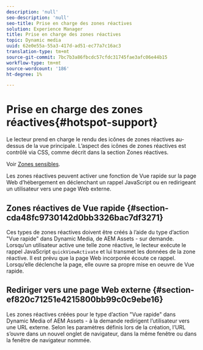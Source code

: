 ```yaml
---
description: 'null'
seo-description: 'null'
seo-title: Prise en charge des zones réactives
solution: Experience Manager
title: Prise en charge des zones réactives
topic: Dynamic media
uuid: 62e0e55a-55a3-417d-ad51-ec77a7c16ac3
translation-type: tm+mt
source-git-commit: 7bc7b3a86fbcdc57cfdc31745fae3afc06e44b15
workflow-type: tm+mt
source-wordcount: '186'
ht-degree: 1%

---
```



# Prise en charge des zones réactives{#hotspot-support}

Le lecteur prend en charge le rendu des icônes de zones réactives au-dessus de la vue principale. L’aspect des icônes de zones réactives est contrôlé via CSS, comme décrit dans la section Zones réactives.

Voir [Zones sensibles](../../c-html5-aem-asset-viewers/c-html5-aem-interactive-images/c-html5-aem-interactive-image-customizingviewer/r-html5-aem-int-image-customize-hotspots.md#reference-2ac3cc414ef2467390bf53145f1d8d74).

Les zones réactives peuvent activer une fonction de Vue rapide sur la page Web d’hébergement en déclenchant un rappel JavaScript ou en redirigeant un utilisateur vers une page Web externe.

## Zones réactives de Vue rapide {#section-cda48fc9730142d0bb3326bac7df3271}

Ces types de zones réactives doivent être créés à l’aide du type d’action &quot;Vue rapide&quot; dans Dynamic Media, de AEM Assets - sur demande. Lorsqu’un utilisateur active une telle zone réactive, le lecteur exécute le rappel JavaScript `quickViewActivate` et lui transmet les données de la zone réactive. Il est prévu que la page Web incorporée écoute ce rappel. Lorsqu’elle déclenche la page, elle ouvre sa propre mise en oeuvre de Vue rapide.

## Rediriger vers une page Web externe {#section-ef820c71251e4215800bb99c0c9ebe16}

Les zones réactives créées pour le type d’action &quot;Vue rapide&quot; dans Dynamic Media of AEM Assets - à la demande redirigent l’utilisateur vers une URL externe. Selon les paramètres définis lors de la création, l’URL s’ouvre dans un nouvel onglet de navigateur, dans la même fenêtre ou dans la fenêtre de navigateur nommée.
